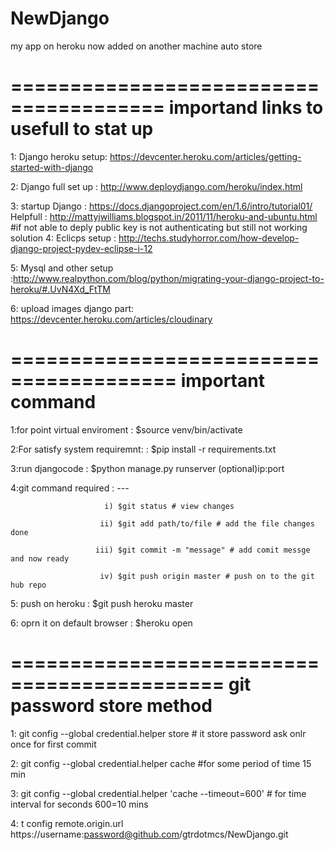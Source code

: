 NewDjango
=========
my app on heroku
now added on another machine
auto store

=======================================
importand links to usefull to stat up
=======================================
1: Django heroku setup: https://devcenter.heroku.com/articles/getting-started-with-django

2: Django full set up : http://www.deploydjango.com/heroku/index.html

3: startup Django : https://docs.djangoproject.com/en/1.6/intro/tutorial01/ 
    Helpfull : http://mattyjwilliams.blogspot.in/2011/11/heroku-and-ubuntu.html  #if not able to deply public key is not authenticating but still not working solution
4: Eclicps setup : http://techs.studyhorror.com/how-develop-django-project-pydev-eclipse-i-12

5: Mysql and other setup :http://www.realpython.com/blog/python/migrating-your-django-project-to-heroku/#.UvN4Xd_FtTM

6: upload images django part: https://devcenter.heroku.com/articles/cloudinary

========================================
important command 
========================================
1:for point virtual enviroment : $source venv/bin/activate

2:For satisfy system requiremnt: : $pip install -r requirements.txt

3:run djangocode : $python manage.py runserver (optional)ip:port

4:git command required : ---
 			
                         i) $git status # view changes

                        ii) $git add path/to/file # add the file changes done

                       iii) $git commit -m "message" # add comit messge and now ready

                        iv) $git push origin master # push on to the git hub repo    

5: push on heroku : $git push heroku master

6: oprn it on default browser : $heroku open 

============================================
git password store method
============================================

1: git config --global credential.helper store # it store password ask onlr once for first commit

2: git config --global credential.helper cache #for some period of time 15 min

3: git config --global credential.helper 'cache --timeout=600' # for time interval for seconds 600=10 mins

4: t config remote.origin.url https://username:password@github.com/gtrdotmcs/NewDjango.git
